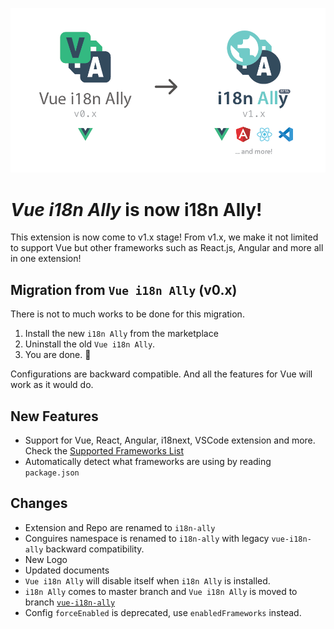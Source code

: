 ![](../screenshots/migration.v1.png)

# *Vue i18n Ally* is now **i18n Ally**!

This extension is now come to v1.x stage! From v1.x, we make it not limited to support Vue but other frameworks such as React.js, Angular and more all in one extension!

## Migration from `Vue i18n Ally` (v0.x)

There is not to much works to be done for this migration.

1. Install the new `i18n Ally` from the marketplace
2. Uninstall the old `Vue i18n Ally`.
3. You are done. 🎉

Configurations are backward compatible. And all the features for Vue will work as it would do.

## New Features

- Support for Vue, React, Angular, i18next, VSCode extension and more. Check the <a href="https://github.com/antfu/i18n-ally/tree/i18n-ally#-supported-frameworks" target="__blank">Supported Frameworks List</a>
- Automatically detect what frameworks are using by reading `package.json`

## Changes

- Extension and Repo are renamed to `i18n-ally`
- Conguires namespace is renamed to `i18n-ally` with legacy `vue-i18n-ally` backward compatibility.
- New Logo
- Updated documents
- `Vue i18n Ally` will disable itself when `i18n Ally` is installed.
- `i18n Ally` comes to master branch and `Vue i18n Ally` is moved to branch [`vue-i18n-ally`](https://github.com/antfu/i18n-ally/tree/vue-i18n-ally)
- Config `forceEnabled` is deprecated, use `enabledFrameworks` instead.
